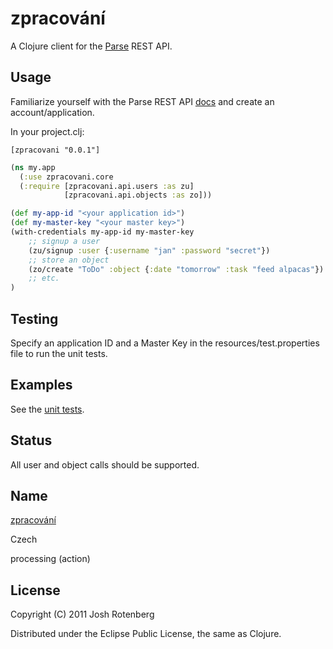 # zpracování

A Clojure client for the [Parse](http://parse.com) REST API.

## Usage

Familiarize yourself with the Parse REST API
[docs](https://www.parse.com/docs/rest) and create an account/application.

In your project.clj:

```
[zpracovani "0.0.1"]
```

```clojure
(ns my.app
  (:use zpracovani.core
  (:require [zpracovani.api.users :as zu]
            [zpracovani.api.objects :as zo]))

(def my-app-id "<your application id>")
(def my-master-key "<your master key>")
(with-credentials my-app-id my-master-key
    ;; signup a user
    (zu/signup :user {:username "jan" :password "secret"})
    ;; store an object
    (zo/create "ToDo" :object {:date "tomorrow" :task "feed alpacas"})
    ;; etc.
)
```
## Testing

Specify an application ID and a Master Key in the
resources/test.properties file to run the unit tests.

## Examples

See the [unit tests](https://github.com/joshrotenberg/zpracovani/tree/master/test/zpracovani/test/api).

## Status

All user and object calls should be supported.

## Name

[zpracování](http://en.wiktionary.org/wiki/zpracov%C3%A1n%C3%AD)

Czech

processing (action)

## License

Copyright (C) 2011 Josh Rotenberg

Distributed under the Eclipse Public License, the same as Clojure.
